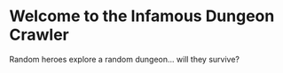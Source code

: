 Welcome to the Infamous Dungeon Crawler
==============

Random heroes explore a random dungeon... will they survive?
